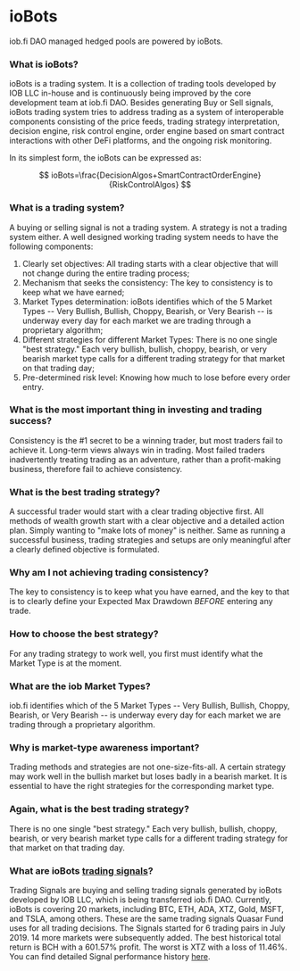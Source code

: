 # ioBots

iob.fi DAO managed hedged pools are powered by ioBots.

### What is ioBots?

ioBots is a trading system. It is a collection of trading tools developed by IOB LLC in-house and is continuously being improved by the core development team at iob.fi DAO. Besides generating Buy or Sell signals, ioBots trading system tries to address trading as a system of interoperable components consisting of the price feeds, trading strategy interpretation, decision engine, risk control engine, order engine based on smart contract interactions with other DeFi platforms, and the ongoing risk monitoring.  

In its simplest form, the ioBots can be expressed as: 

$$
ioBots=\frac{DecisionAlgos+SmartContractOrderEngine}{RiskControlAlgos}
$$

### What is a trading system?

A buying or selling signal is not a trading system. A strategy is not a trading system either. A well designed working trading system needs to have the following components: 

1. Clearly set objectives: All trading starts with a clear objective that will not change during the entire trading process;
2. Mechanism that seeks the consistency: The key to consistency is to keep what we have earned;
3. Market Types determination: ioBots identifies which of the 5 Market Types -- Very Bullish, Bullish, Choppy, Bearish, or Very Bearish -- is underway every day for each market we are trading through a proprietary algorithm;
4. Different strategies for different Market Types: There is no one single "best strategy." Each very bullish, bullish, choppy, bearish, or very bearish market type calls for a different trading strategy for that market on that trading day;
5. Pre-determined risk level: Knowing how much to lose before every order entry.

### What is the most important thing in investing and trading success?

Consistency is the \#1 secret to be a winning trader, but most traders fail to achieve it. Long-term views always win in trading. Most failed traders inadvertently treating trading as an adventure, rather than a profit-making business, therefore fail to achieve consistency.

### What is the best trading strategy?

A successful trader would start with a clear trading objective first. All methods of wealth growth start with a clear objective and a detailed action plan. Simply wanting to "make lots of money" is neither. Same as running a successful business, trading strategies and setups are only meaningful after a clearly defined objective is formulated.

### Why am I not achieving trading consistency?

The key to consistency is to keep what you have earned, and the key to that is to clearly define your Expected Max Drawdown _BEFORE_ entering any trade.

### **How to choose the best strategy?**

For any trading strategy to work well, you first must identify what the Market Type is at the moment.

### What are the iob Market Types?

iob.fi identifies which of the 5 Market Types -- Very Bullish, Bullish, Choppy, Bearish, or Very Bearish -- is underway every day for each market we are trading through a proprietary algorithm.

### Why is market-type awareness important?

Trading methods and strategies are not one-size-fits-all. A certain strategy may work well in the bullish market but loses badly in a bearish market. It is essential to have the right strategies for the corresponding market type.

### Again, what is the best trading strategy?

There is no one single "best strategy." Each very bullish, bullish, choppy, bearish, or very bearish market type calls for a different trading strategy for that market on that trading day.

### What are ioBots [trading signals](https://iobots.pro/signals)?

Trading Signals are buying and selling trading signals generated by ioBots developed by IOB LLC, which is being transferred iob.fi DAO. Currently, ioBots is covering 20 markets, including BTC, ETH, ADA, XTZ, Gold, MSFT, and TSLA, among others. These are the same trading signals Quasar Fund uses for all trading decisions. The Signals started for 6 trading pairs in July 2019. 14 more markets were subsequently added. The best historical total return is BCH with a 601.57% profit. The worst is XTZ with a loss of 11.46%. You can find detailed Signal performance history [here](https://iobots.pro/signal/history/BTCUSD).

### 

